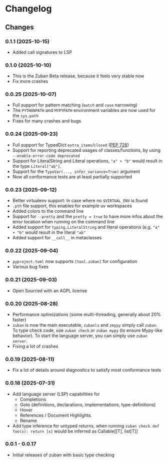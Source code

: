 # Changelog

## Changes

### 0.1.1 (2025-10-15)

- Added call signatures to LSP

### 0.1.0 (2025-10-10)

- This is the Zuban Beta release, because it feels very stable now
- Fix more crashes

### 0.0.25 (2025-10-07)

- Full support for pattern matching (`match` and `case` narrowing)
- The `PYTHONPATH` and `MYPYPATH` environment variables are now used for the `sys.path`
- Fixes for many crashes and bugs

### 0.0.24 (2025-09-23)

* Full support for TypedDict `extra_items`/`closed` ([PEP 728](https://peps.python.org/pep-0728/))
* Support for reporting deprecated usages of classes/functions, by using `--enable-error-code deprecated`
* Support for LiteralString and Literal operations, `"a" + "b"` would result in the type `Literal["ab"]`.
* Support for the `TypeVar(..., infer_variance=True)` argument
* Now all conformance tests are at least partially supported

### 0.0.23 (2025-09-12)

* Better virtualenv support: In case where no `$VIRTUAL_ENV` is found
* `.pth` file support, this enables for example uv workspaces
* Added colors to the command line
* Support for `--pretty` and the `pretty = true` to have more infos about the
  error location when running on the command line
* Added support for `typing.LiteralString` and literal operations (e.g. `"a" +
  "b"` would result in the literal `"ab"`
* Added support for `__call__` in metaclasses

### 0.0.22 (2025-09-04)

* `pyproject.toml` now supports `[tool.zuban]` for configuration
* Various bug fixes

### 0.0.21 (2025-09-03)

* Open Sourced with an AGPL license

### 0.0.20 (2025-08-28)

* Performance optimizations (some multi-threading, generally about 20% faster)
* `zuban` is now the main executable, `zubanls` and `zmypy` simply call `zuban`.
  To type check code, use `zuban check` or `zuban mypy` (to ensure Mypy-like behavior).
  To start the language server, you can simply use `zuban server`.
* Fixing a lot of crashes

### 0.0.19 (2025-08-11)

* Fix a lot of details around diagnostics to satisfy most conformance tests

### 0.0.18 (2025-07-31)

* Add language server (LSP) capabilities for
    * Completions
    * Goto (definitions, declarations, implementations, type-definitions)
    * Hover
    * References / Document Highlights
    * Rename
* Add type inference for untyped returns, when running `zuban check`.
  `def foo(x): return [x]` would be inferred as Callable[[T], list[T]]

### 0.0.1 - 0.0.17

* Initial releases of zuban with basic type checking
